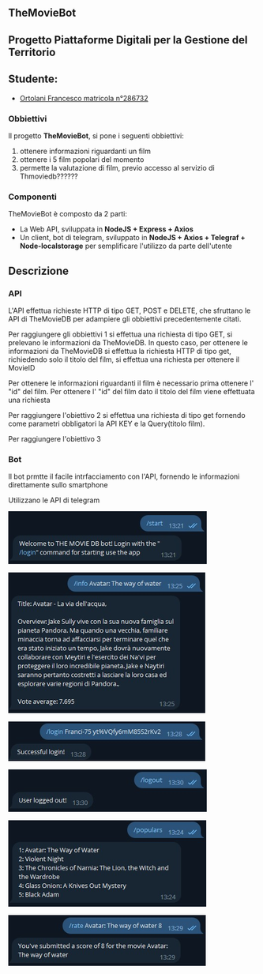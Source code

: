 ## TheMovieBot ##

## Progetto Piattaforme Digitali per la Gestione del Territorio ##

## Studente:
 * [Ortolani Francesco matricola n°286732](https://github.com/Franci-75)


### Obbiettivi ###
Il progetto **TheMovieBot**, si pone i seguenti obbiettivi:
1. ottenere informazioni riguardanti un film
2. ottenere i 5 film popolari del momento
3. permette la valutazione di film, previo accesso al servizio di Thmoviedb??????



### Componenti ###
TheMovieBot è composto da 2 parti:
- La Web API, sviluppata in **NodeJS + Express + Axios**
- Un client, bot di telegram, sviluppato in **NodeJS + Axios + Telegraf + Node-localstorage** per semplificare l'utilizzo da parte dell'utente

## Descrizione ##

### API ###
L'API effettua richieste HTTP di tipo GET, POST e DELETE, che sfruttano le API di TheMovieDB per adampiere gli obbiettivi precedentemente citati.

Per raggiungere gli obbiettivi 1 si effettua una richiesta di tipo GET, si prelevano le informazioni da TheMovieDB.
In questo caso, per ottenere le informazioni da TheMovieDB si effettua la richiesta HTTP di tipo get, richiedendo solo il titolo del film, si effettua una richiesta per ottenere il MovieID 

Per ottenere le informazioni riguardanti il film è necessario prima ottenere l' "id" del film.
Per ottenere l' "id" del film dato il titolo del film viene effettuata una richiesta 



Per raggiungere l'obiettivo 2 si effettua una richiesta di tipo get fornendo come parametri obbligatori la API KEY e la Query(titolo film).


Per raggiungere l'obiettivo 3


### Bot ###

Il bot prmtte il facile intrfacciamento con l'API, fornendo le informazioni direttamente sullo smartphone

Utilizzano le API di telegram





<img src='img/start.jpg' ></div>

<img src='img/info.jpg' ></div>

<img src='img/login.jpg' ></div>

<img src='img/logout.jpg' ></div>

<img src='img/populars.jpg' ></div>

<img src='img/rating.jpg' ></div>



